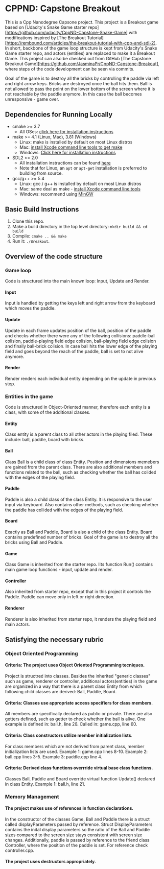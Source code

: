 # CPPND: Capstone Breakout

This is a Cpp Nanodegree Capsone project. This project is a Breakout game based on [Udacity's Snake Game starter repo][https://github.com/udacity/CppND-Capstone-Snake-Game] with modifications inspired by [The Breakout Tutorial][https://rembound.com/articles/the-breakout-tutorial-with-cpp-and-sdl-2]. In short, backbone of the game loop structure is kept from Udacity's Snake Game starter repo, and actors (entities) are replaced to make it a Breakout Game. This project can also be checked out from GitHub [The Capstone Breakout Game][https://github.com/JasminaPr/CppND-Capstone-Breakout], where steps of the code development can be seen via commits.

Goal of the game is to destroy all the bricks by controlling the paddle via left and right arrow keys. Bricks are destroyed once the ball hits them. Ball is not allowed to pass the point on the lower bottom of the screen where it is not reachable by the paddle anymore. In this case the ball becomes unresponsive - game over.

## Dependencies for Running Locally
* cmake >= 3.7
  * All OSes: [click here for installation instructions](https://cmake.org/install/)
* make >= 4.1 (Linux, Mac), 3.81 (Windows)
  * Linux: make is installed by default on most Linux distros
  * Mac: [install Xcode command line tools to get make](https://developer.apple.com/xcode/features/)
  * Windows: [Click here for installation instructions](http://gnuwin32.sourceforge.net/packages/make.htm)
* SDL2 >= 2.0
  * All installation instructions can be found [here](https://wiki.libsdl.org/Installation)
  * Note that for Linux, an `apt` or `apt-get` installation is preferred to building from source.
* gcc/g++ >= 5.4
  * Linux: gcc / g++ is installed by default on most Linux distros
  * Mac: same deal as make - [install Xcode command line tools](https://developer.apple.com/xcode/features/)
  * Windows: recommend using [MinGW](http://www.mingw.org/)

## Basic Build Instructions

1. Clone this repo.
2. Make a build directory in the top level directory: `mkdir build && cd build`
3. Compile: `cmake .. && make`
4. Run it: `./Breakout`.

## Overview of the code structure

### Game loop
Code is structured into the main known loop: Input, Update and Render.
#### Input
Input is handled by getting the keys left and right arrow from the keyboard which moves the paddle.
#### Update
Update in each frame updates position of the ball, position of the paddle and checks whether there were any of the following collisions: paddle-ball colision, paddle-playing field edge colision, ball-playing field edge colision and finally ball-brick colision. In case ball hits the lower edge of the playing field and goes beyond the reach of the paddle, ball is set to not alive anymore.
#### Render
Render renders each individual entity depending on the update in previous step.

### Entities in the game
Code is structured in Object-Oriented manner, therefore each entity is a class, with some of the additional classes.
#### Entity
Class entity is a parent class to all other actors in the playing filed. These include: ball, paddle, board with bricks.
#### Ball
Class Ball is a child class of class Entity. Position and dimensions memebers are gained from the parent class. There are also additional members and functions related to the ball, such as checking whether the ball has colided with the edges of the playing field.
#### Paddle
Paddle is also a child class of the class Entity. It is responsive to the user input via keyboard. Also contains other methods, such as checking whether the paddle has collided with the edges of the playing field.
#### Board
Exactly as Ball and Paddle, Board is also a child of the class Entity. Board contains predefined number of bricks. Goal of the game is to destroy all the bricks using Ball and Paddle.
#### Game
Class Game is inherited from the starter repo. IIts function Run() contains main game loop functions - input, update and render.
#### Controller
Also inherited from starter repo, except that in this project it controls the Paddle. Paddle can move only in left or right direction.
#### Renderer
Renderer is also inherited from starter repo, it renders the playing field and main actors.

## Satisfying the necessary rubric

### Object Oriented Programming
#### Criteria: The project uses Object Oriented Programming tecniques.
Project is structred into classes. Besides the inherited "generic classes" such as game, renderer or controller, additional actors(entities) in the game are organized in a way that there is a parent class Entity from which following child classes are derived: Ball, Paddle, Board.
#### Criteria: Classes use appropriate access specifiers for class members. 
All members are specifically declared as public or private. There are also getters defined, such as getter to check whether the ball is alive. One example is defined in: ball.h, line 26. Called in: game.cpp, line 60.
#### Criteria: Class constructors utilize member initialization lists.
For class members which are not derived from parent class, member initialization lists are used. Example 1: game.cpp lines 8-10. Example 2: ball.cpp lines 3-5. Example 3: paddle.cpp line 4.
#### Criteria: Derived class functions overrride virtual base class functions.
Classes Ball, Paddle and Board override virtual function Update() declared in class Entity. Example 1: ball.h, line 21.

### Memory Management
#### The project makes use of references in function declarations.
In the constructor of the classes Game, Ball and Paddle there is a struct called displayParameters passed by reference. Struct DisplayParameters contains the inital display parameters so the ratio of the Ball and Paddle sizes compared to the screen size stays consistent with screen size changes. Additionally, paddle is passed by reference to the friend class Controller, where the position of the paddle is set. For reference check controller.cpp. 
#### The project uses destructors appropriately.

